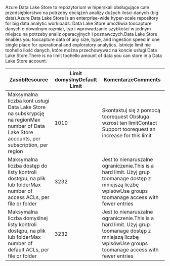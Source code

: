 <span data-ttu-id="9fd75-101">Azure Data Lake Store to repozytorium w hiperskali obsługujące całe przedsiębiorstwo na potrzeby obciążeń analizy dużych ilości danych (big data).</span><span class="sxs-lookup"><span data-stu-id="9fd75-101">Azure Data Lake Store is an enterprise-wide hyper-scale repository for big data analytic workloads.</span></span> <span data-ttu-id="9fd75-102">Data Lake Store umożliwia toocapture danych o dowolnym rozmiar, typ i wprowadzanie szybkości w jednym miejscu na potrzeby analiz operacyjnych i poznawczych.</span><span class="sxs-lookup"><span data-stu-id="9fd75-102">Data Lake Store enables you toocapture data of any size, type, and ingestion speed in one single place for operational and exploratory analytics.</span></span> <span data-ttu-id="9fd75-103">Istnieje limit nie toohello ilość danych, które można przechowywać na koncie usługi Data Lake Store.</span><span class="sxs-lookup"><span data-stu-id="9fd75-103">There is no limit toohello amount of data you can store in a Data Lake Store account.</span></span>

| <span data-ttu-id="9fd75-104">**Zasób**</span><span class="sxs-lookup"><span data-stu-id="9fd75-104">**Resource**</span></span> | <span data-ttu-id="9fd75-105">**Limit domyślny**</span><span class="sxs-lookup"><span data-stu-id="9fd75-105">**Default Limit**</span></span> | <span data-ttu-id="9fd75-106">**Komentarze**</span><span class="sxs-lookup"><span data-stu-id="9fd75-106">**Comments**</span></span> |
| --- | --- | --- |
| <span data-ttu-id="9fd75-107">Maksymalna liczba kont usługi Data Lake Store na subskrypcję na region</span><span class="sxs-lookup"><span data-stu-id="9fd75-107">Max number of Data Lake Store accounts, per subscription, per region</span></span> |<span data-ttu-id="9fd75-108">10</span><span class="sxs-lookup"><span data-stu-id="9fd75-108">10</span></span> | <span data-ttu-id="9fd75-109">Skontaktuj się z pomocą toorequest Obsługa wzrost ten limit</span><span class="sxs-lookup"><span data-stu-id="9fd75-109">Contact Support toorequest an increase for this limit</span></span> |
| <span data-ttu-id="9fd75-110">Maksymalna liczba dostęp do listy kontroli dostępu, na plik lub folder</span><span class="sxs-lookup"><span data-stu-id="9fd75-110">Max number of access ACLs, per file or folder</span></span> |<span data-ttu-id="9fd75-111">32</span><span class="sxs-lookup"><span data-stu-id="9fd75-111">32</span></span> | <span data-ttu-id="9fd75-112">Jest to nienaruszalne ograniczenie.</span><span class="sxs-lookup"><span data-stu-id="9fd75-112">This is a hard limit.</span></span> <span data-ttu-id="9fd75-113">Użyj grup toomanage dostęp z mniejszą liczbę wpisów</span><span class="sxs-lookup"><span data-stu-id="9fd75-113">Use groups toomanage access with fewer entries</span></span> |
| <span data-ttu-id="9fd75-114">Maksymalna liczba domyślnej listy kontroli dostępu, na plik lub folder</span><span class="sxs-lookup"><span data-stu-id="9fd75-114">Max number of default ACLs, per file or folder</span></span> |<span data-ttu-id="9fd75-115">32</span><span class="sxs-lookup"><span data-stu-id="9fd75-115">32</span></span> | <span data-ttu-id="9fd75-116">Jest to nienaruszalne ograniczenie.</span><span class="sxs-lookup"><span data-stu-id="9fd75-116">This is a hard limit.</span></span> <span data-ttu-id="9fd75-117">Użyj grup toomanage dostęp z mniejszą liczbę wpisów</span><span class="sxs-lookup"><span data-stu-id="9fd75-117">Use groups toomanage access with fewer entries</span></span> |
